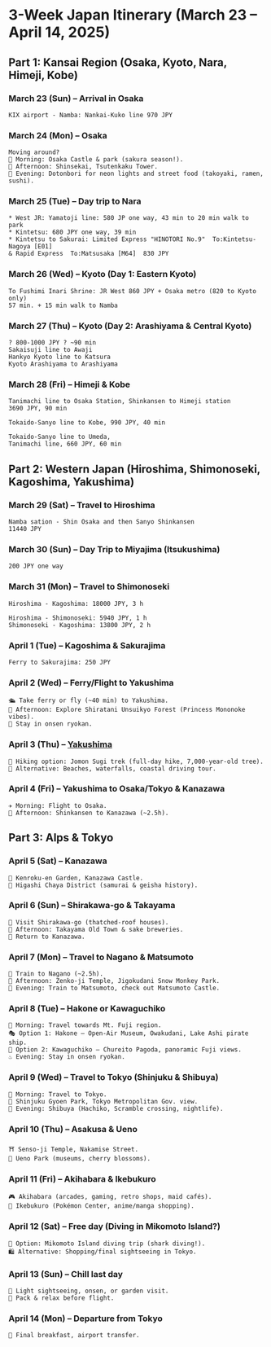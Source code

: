 # 3-Week Japan Itinerary (March 23 – April 14, 2025)

## Part 1: Kansai Region (Osaka, Kyoto, Nara, Himeji, Kobe)

### March 23 (Sun) – Arrival in Osaka
    KIX airport - Namba: Nankai-Kuko line 970 JPY

### March 24 (Mon) – Osaka
    Moving around?
    🏯 Morning: Osaka Castle & park (sakura season!).
    🎡 Afternoon: Shinsekai, Tsutenkaku Tower.
    🌃 Evening: Dotonbori for neon lights and street food (takoyaki, ramen, sushi).

### March 25 (Tue) – Day trip to Nara
    * West JR: Yamatoji line: 580 JP one way, 43 min to 20 min walk to park
    * Kintetsu: 680 JPY one way, 39 min
    * Kintetsu to Sakurai: Limited Express "HINOTORI No.9"  To:Kintetsu-Nagoya [E01] 
    & Rapid Express  To:Matsusaka [M64]  830 JPY

### March 26 (Wed) – Kyoto (Day 1: Eastern Kyoto)
    To Fushimi Inari Shrine: JR West 860 JPY + Osaka metro (820 to Kyoto only)
    57 min. + 15 min walk to Namba

### March 27 (Thu) – Kyoto (Day 2: Arashiyama & Central Kyoto)
    ? 800-1000 JPY ? ~90 min
    Sakaisuji line to Awaji
    Hankyo Kyoto line to Katsura
    Kyoto Arashiyama to Arashiyama

###  March 28 (Fri) – Himeji & Kobe
    Tanimachi line to Osaka Station, Shinkansen to Himeji station
    3690 JPY, 90 min

    Tokaido-Sanyo line to Kobe, 990 JPY, 40 min

    Tokaido-Sanyo line to Umeda,
    Tanimachi line, 660 JPY, 60 min

## Part 2: Western Japan (Hiroshima, Shimonoseki, Kagoshima, Yakushima)

### March 29 (Sat) – Travel to Hiroshima
    Namba sation - Shin Osaka and then Sanyo Shinkansen
    11440 JPY 

### March 30 (Sun) – Day Trip to Miyajima (Itsukushima)
    200 JPY one way

### March 31 (Mon) – Travel to Shimonoseki
    Hiroshima - Kagoshima: 18000 JPY, 3 h

    Hiroshima - Shimonoseki: 5940 JPY, 1 h
    Shimonoseki - Kagoshima: 13800 JPY, 2 h


### April 1 (Tue) – Kagoshima & Sakurajima
    Ferry to Sakurajima: 250 JPY

### April 2 (Wed) – Ferry/Flight to Yakushima
    🛳️ Take ferry or fly (~40 min) to Yakushima.
    🌳 Afternoon: Explore Shiratani Unsuikyo Forest (Princess Mononoke vibes).
    🏨 Stay in onsen ryokan.

### April 3 (Thu) – [Yakushima](details/02-05-yakushima.md)
    🌲 Hiking option: Jomon Sugi trek (full-day hike, 7,000-year-old tree).
    🌊 Alternative: Beaches, waterfalls, coastal driving tour.

### April 4 (Fri) – Yakushima to Osaka/Tokyo & Kanazawa
    ✈️ Morning: Flight to Osaka.
    🚅 Afternoon: Shinkansen to Kanazawa (~2.5h).

## Part 3: Alps & Tokyo

### April 5 (Sat) – Kanazawa
    🌿 Kenroku-en Garden, Kanazawa Castle.
    🍵 Higashi Chaya District (samurai & geisha history).

### April 6 (Sun) – Shirakawa-go & Takayama
    🏡 Visit Shirakawa-go (thatched-roof houses).
    🍶 Afternoon: Takayama Old Town & sake breweries.
    🏨 Return to Kanazawa.

### April 7 (Mon) – Travel to Nagano & Matsumoto
    🚆 Train to Nagano (~2.5h).
    🦧 Afternoon: Zenko-ji Temple, Jigokudani Snow Monkey Park.
    🏯 Evening: Train to Matsumoto, check out Matsumoto Castle.

### April 8 (Tue) – Hakone or Kawaguchiko
    🚞 Morning: Travel towards Mt. Fuji region.
    🎭 Option 1: Hakone – Open-Air Museum, Owakudani, Lake Ashi pirate ship.
    📸 Option 2: Kawaguchiko – Chureito Pagoda, panoramic Fuji views.
    ♨️ Evening: Stay in onsen ryokan.

### April 9 (Wed) – Travel to Tokyo (Shinjuku & Shibuya)
    🚆 Morning: Travel to Tokyo.
    🌸 Shinjuku Gyoen Park, Tokyo Metropolitan Gov. view.
    🐶 Evening: Shibuya (Hachiko, Scramble crossing, nightlife).

### April 10 (Thu) – Asakusa & Ueno
    ⛩️ Senso-ji Temple, Nakamise Street.
    🎨 Ueno Park (museums, cherry blossoms).

### April 11 (Fri) – Akihabara & Ikebukuro
    🎮 Akihabara (arcades, gaming, retro shops, maid cafés).
    🐉 Ikebukuro (Pokémon Center, anime/manga shopping).

### April 12 (Sat) – Free day (Diving in Mikomoto Island?)
    🤿 Option: Mikomoto Island diving trip (shark diving!).
    🛍️ Alternative: Shopping/final sightseeing in Tokyo.

### April 13 (Sun) – Chill last day
    🌿 Light sightseeing, onsen, or garden visit.
    🧳 Pack & relax before flight.

### April 14 (Mon) – Departure from Tokyo
    🍣 Final breakfast, airport transfer.